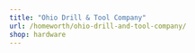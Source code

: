 ```yaml
---
title: "Ohio Drill & Tool Company"
url: /homeworth/ohio-drill-and-tool-company/
shop: hardware
---
```

